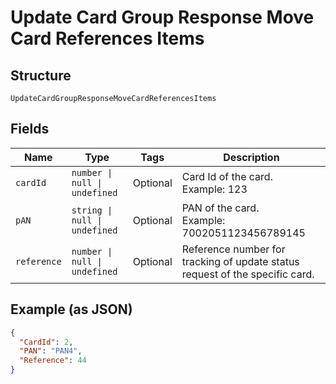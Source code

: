 
# Update Card Group Response Move Card References Items

## Structure

`UpdateCardGroupResponseMoveCardReferencesItems`

## Fields

| Name | Type | Tags | Description |
|  --- | --- | --- | --- |
| `cardId` | `number \| null \| undefined` | Optional | Card Id of the card.<br>Example: 123 |
| `pAN` | `string \| null \| undefined` | Optional | PAN of the card.<br>Example: 7002051123456789145 |
| `reference` | `number \| null \| undefined` | Optional | Reference number for tracking of update status request of the specific card. |

## Example (as JSON)

```json
{
  "CardId": 2,
  "PAN": "PAN4",
  "Reference": 44
}
```

